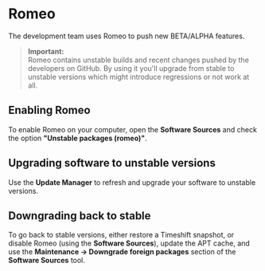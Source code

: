 # Romeo

The development team uses Romeo to push new BETA/ALPHA features.

> **Important:**  
> Romeo contains unstable builds and recent changes pushed by the developers on GitHub. By using it you'll upgrade from stable to unstable versions which might introduce regressions or not work at all.

## Enabling Romeo

To enable Romeo on your computer, open the **Software Sources** and check the option **"Unstable packages (romeo)"**.

## Upgrading software to unstable versions

Use the **Update Manager** to refresh and upgrade your software to unstable versions.

## Downgrading back to stable

To go back to stable versions, either restore a Timeshift snapshot, or disable Romeo (using the **Software Sources**), update the APT cache, and use the **Maintenance -> Downgrade foreign packages** section of the **Software Sources** tool.

